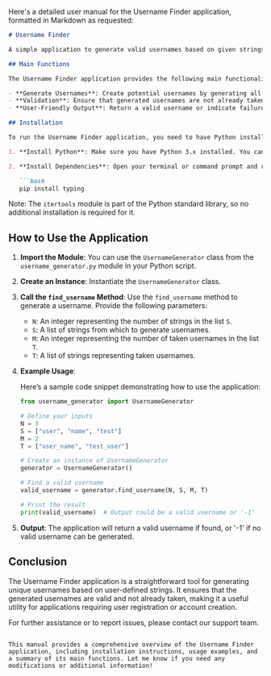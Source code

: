 Here's a detailed user manual for the Username Finder application, formatted in Markdown as requested:

```markdown
# Username Finder

A simple application to generate valid usernames based on given strings and a list of taken usernames.

## Main Functions

The Username Finder application provides the following main functionalities:

- **Generate Usernames**: Create potential usernames by generating all permutations of a list of strings and concatenating them with underscores.
- **Validation**: Ensure that generated usernames are not already taken and fall within the specified length constraints (3 to 16 characters).
- **User-Friendly Output**: Return a valid username or indicate failure with a '-1' response.

## Installation

To run the Username Finder application, you need to have Python installed on your machine. You can install the required dependencies using pip. Follow the steps below:

1. **Install Python**: Make sure you have Python 3.x installed. You can download it from [python.org](https://www.python.org/downloads/).

2. **Install Dependencies**: Open your terminal or command prompt and run the following command:

   ```bash
   pip install typing
   ```

   Note: The `itertools` module is part of the Python standard library, so no additional installation is required for it.

## How to Use the Application

1. **Import the Module**: You can use the `UsernameGenerator` class from the `username_generator.py` module in your Python script.

2. **Create an Instance**: Instantiate the `UsernameGenerator` class.

3. **Call the `find_username` Method**: Use the `find_username` method to generate a username. Provide the following parameters:
   - `N`: An integer representing the number of strings in the list `S`.
   - `S`: A list of strings from which to generate usernames.
   - `M`: An integer representing the number of taken usernames in the list `T`.
   - `T`: A list of strings representing taken usernames.

4. **Example Usage**:

   Here’s a sample code snippet demonstrating how to use the application:

   ```python
   from username_generator import UsernameGenerator

   # Define your inputs
   N = 3
   S = ["user", "name", "test"]
   M = 2
   T = ["user_name", "test_user"]

   # Create an instance of UsernameGenerator
   generator = UsernameGenerator()

   # Find a valid username
   valid_username = generator.find_username(N, S, M, T)

   # Print the result
   print(valid_username)  # Output could be a valid username or '-1'
   ```

5. **Output**: The application will return a valid username if found, or '-1' if no valid username can be generated.

## Conclusion

The Username Finder application is a straightforward tool for generating unique usernames based on user-defined strings. It ensures that the generated usernames are valid and not already taken, making it a useful utility for applications requiring user registration or account creation.

For further assistance or to report issues, please contact our support team.
```

This manual provides a comprehensive overview of the Username Finder application, including installation instructions, usage examples, and a summary of its main functions. Let me know if you need any modifications or additional information!